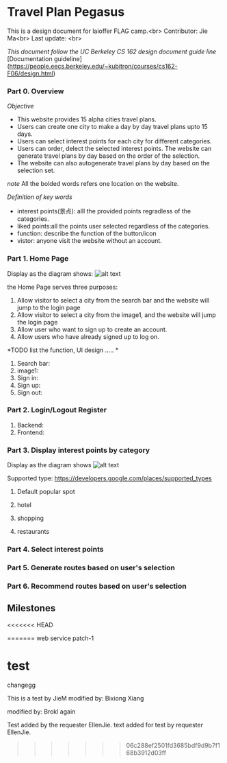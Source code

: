 # Travel Plan Pegasus 
This is a design document for laioffer FLAG camp.<br\>
Contributor: Jie Ma<br\>
Last update: <br\>

*This document follow the UC Berkeley CS 162 design document guide line*
[Documentation guideline] 
(https://people.eecs.berkeley.edu/~kubitron/courses/cs162-F06/design.html) 



### Part 0. Overview 
*Objective*
- This website provides 15 alpha cities travel plans.
- Users can create one city to make a day by day travel plans upto 15 days. 
- Users can select interest points for each city for different categories. 
- Users can order, delect the selected interest points. The website can generate travel plans by day based on the order of the selection. 
- The website can also autogenerate travel plans by day based on the selection set. 

*note*
All the bolded words refers one location on the website. 


*Definition of key words*
- interest points(景点): alll the provided points regradless of the categories. 
- liked points:all the points user selected regardless of the categories.
- function: describe the function of the button/icon
- vistor: anyone visit the website without an account. 

### Part 1. Home Page 
Display as the diagram shows:
![alt text](https://github.com/flagcamp-pegasus/TravelPlanner/blob/master/TravelPlannerHome.png)

the Home Page serves three purposes: 
1. Allow visitor to select a city from the search bar and the website will jump to the login page 
2. Allow visitor to select a city from the image1, and the website will jump the login page 
3. Allow user who want to sign up to create an account. 
4. Allow users who have already signed up to log on. 

*TODO list the function, UI design ..... *
1. Search bar: 
2. image1:
3. Sign in: 
4. Sign up:
5. Sign out: 

### Part 2. Login/Logout Register 
1. Backend: 
2. Frontend:

### Part 3. Display interest points by category
Display as the diagram shows
![alt text](https://github.com/flagcamp-pegasus/TravelPlanner/blob/master/TravelPlannCity1.png)

Supported type: 
https://developers.google.com/places/supported_types 
1. Default popular spot

2. hotel 

3. shopping

4. restaurants

### Part 4. Select interest points  

### Part 5. Generate routes based on user's selection 

### Part 6. Recommend routes based on user's selection 

## Milestones

<<<<<<< HEAD

=======
web service
patch-1


test
=======
changegg

This is a test by JieM
modified by: Bixiong Xiang

modified by: Brokl again

Test added by the requester EllenJie.
text added for test by requester EllenJie.


   
>>>>>>> 06c288ef2501fd3685bdf9d9b7f168b3912d03ff
